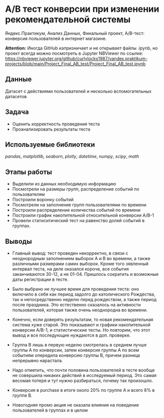 # A/B тест конверсии при изменении рекомендательной системы

Яндекс.Практикум, Анализ Данных, Финальный проект, A/B-тест: конверсия пользователей в интернет магазине.

__Attention:__ Иногда GitHub капризничает и не открывает файлы .ipynb, но проект всегда можно посмотреть в Jupyter NBViewer по ссылке: https://nbviewer.jupyter.org/github/curlylocks1987/yandex.praktikum-projects/blob/main/Project_Final_AB_test/Project_Final_AB_test.ipynb


## Данные

Датасет с действиями пользователей и несколько вспомогательных датасетов

## Задача

- Оценить корректность проведения теста
- Проанализировать результаты теста

## Используемые библиотеки
*pandas*, *matplotlib*, *seaborn*, *plotly*, *datetime*, *numpy*, *scipy*, *math*


## Этапы работы

- Выделили из данных необходимую информацию
- Посмотрели на размеры групп, распределение событий по пользователям
- Построили воронку событий
- Посмотрели на заполнение групп пользователями по времени
- Построили распределение количества событий по времени
- Построили график накопительной относительной конверсии A/B-1
- Провели статиситический тест на равенство долей событий в группах.

## Выводы

- Главный вывод: тест проведен некорректно, в связи с неоднородным заполнением выборок A и B во времени, а также различными размерами самих выборок. Кроме того зявленный интервал теста, на деле оказался короче, все события заканчиваются 30-12, а не 01-04. Пришлось сократить и возможные даты регистрации в тесте.

- Было выбрано не лучшее время для проведения теста: оно включило в себя как период задолго до католического Рождества, так и непосредственно неделю перед рождеством, а также период после праздника. Это естественно сказалось на активности пользователей, которая также очень неоднородна во времени.

- Конечно, если доверять результатам, то новая рекомендательная система хуже старой. Это показывают и графики накопительной конверсии A/B-1, и статистические тесты. Но повторим, что этот вывод и все последующие нуждаются в доп. проверке.

- Группа B лишь в первую неделю смотрелась в среднем лучше группы A по конверсии, затем конверсия группы A по всем событиям опередила конверсию группы B, причем разница непрерывно нарастала.

- Надо отметить, что почти половина пользователей в тесте вообще не совершила никаких действий в исследуемый период. Это самая весомая потеря и тут нужно разбираться, почему так произошло.

- Конверсия в purchase в итоге около 20% по группе A и всего 8% в группе B.

- Новогодняя промо акция не оказала влияния на поведение пользователей в группах и в целом

